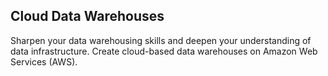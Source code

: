 ## Cloud Data Warehouses

Sharpen your data warehousing skills and deepen your understanding of data infrastructure. Create cloud-based data warehouses on Amazon Web Services (AWS).